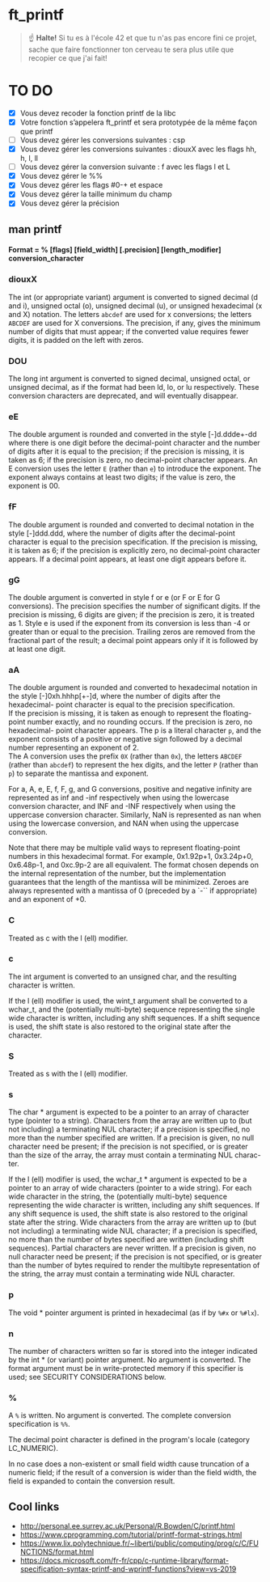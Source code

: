 # ft_printf

> :point_up: **Halte!** Si tu es à l'école 42 et que tu n'as pas encore fini ce projet, sache que faire fonctionner ton cerveau te sera plus utile que recopier ce que j'ai fait!

# TO DO

- [x] Vous devez recoder la fonction printf de la libc
- [x] Votre fonction s’appelera ft_printf et sera prototypée de la même façon que printf
- [ ] Vous devez gérer les conversions suivantes : csp
- [x] Vous devez gérer les conversions suivantes : diouxX avec les flags hh, h, l, ll
- [ ] Vous devez gérer la conversion suivante : f avec les flags l et L
- [x] Vous devez gérer le %%
- [x] Vous devez gérer les flags #0-+ et espace
- [x] Vous devez gérer la taille minimum du champ
- [x] Vous devez gérer la précision

## man printf

#### Format = % [flags] [field_width] [.precision] [length_modifier] conversion_character

### diouxX
The int (or appropriate variant) argument is converted to signed decimal (d and i), unsigned octal (o), unsigned decimal (u), or unsigned hexadecimal (x and X) notation.
The letters `abcdef` are used for x conversions; the letters `ABCDEF` are used for X conversions. The precision, if any, gives the minimum number of digits that must appear; if the converted value requires fewer digits, it is padded on the left with zeros.

### DOU
The long int argument is converted to signed decimal, unsigned octal, or unsigned decimal, as if the format had been ld, lo, or lu respectively. These conversion characters are deprecated, and will eventually disappear.

### eE
The double argument is rounded and converted in the style [-]d.ddde+-dd where there is one digit before the decimal-point character and the number of digits after it is equal to the precision; if the precision is missing, it is taken as 6; if the precision is zero, no decimal-point character appears.
An E conversion uses the letter `E` (rather than `e`) to introduce the exponent.
The exponent always contains at least two digits; if the value is zero, the exponent is 00.

### fF
The double argument is rounded and converted to decimal notation in the style [-]ddd.ddd, where the number of digits after the decimal-point character is equal to the precision specification.
If the precision is missing, it is taken as 6; if the precision is explicitly zero, no decimal-point character appears. If a decimal point appears, at least one digit appears before it.

### gG
The double argument is converted in style f or e (or F or E for G conversions).
The precision specifies the number of significant digits. If the precision is missing, 6 digits are given; if the precision is zero, it is treated as 1.  Style e is used if the exponent from its conversion is less than -4 or greater than or equal to the precision.  Trailing zeros are removed from the fractional part of the result; a decimal point appears only if it is followed by at least one digit.

### aA
The double argument is rounded and converted to hexadecimal notation in the style [-]0xh.hhhp[+-]d, where the number of digits after the hexadecimal- point character is equal to the precision specification.  
If the precision is missing, it is taken as enough to represent the floating-point number exactly, and no rounding occurs.  If the precision is zero, no hexadecimal- point character appears.  The p is a literal character `p`, and the exponent consists of a positive or negative sign followed by a decimal number representing an exponent of 2.  
The A conversion uses the prefix `0X` (rather than `0x`), the letters `ABCDEF` (rather than `abcdef`) to represent the hex digits, and the letter `P` (rather than `p`) to separate the mantissa and exponent.

For a, A, e, E, f, F, g, and G conversions, positive and negative infinity are represented as inf and -inf respectively when using the lowercase conversion character, and INF and -INF respectively when using the uppercase conversion character.  Similarly, NaN is represented as nan when using the lowercase conversion, and NAN when using the uppercase conversion.

Note that there may be multiple valid ways to represent floating-point numbers in this hexadecimal format.  For example, 0x1.92p+1, 0x3.24p+0, 0x6.48p-1, and 0xc.9p-2 are all equivalent.  The format chosen depends on the internal representation of the number, but the implementation guarantees that the length of the mantissa will be minimized.  Zeroes are always represented with a mantissa of 0 (preceded by a `-`` if appropriate) and an exponent of +0.

### C
Treated as c with the l (ell) modifier.

### c
The int argument is converted to an unsigned char, and the resulting character is written.

If the l (ell) modifier is used, the wint_t argument shall be converted to a wchar_t, and the (potentially multi-byte) sequence representing the single wide character is written, including any shift sequences.
If a shift sequence is used, the shift state is also restored to the original state after the character.

### S
Treated as s with the l (ell) modifier.

### s
The char * argument is expected to be a pointer to an array of character type (pointer to a string). Characters from the array are written up to (but not including) a terminating NUL character; if a precision is specified, no more than the number specified are written.  If a precision is given, no null character need be present; if the precision is not specified, or is greater than the size of the array, the array must contain a terminating NUL charac-
ter.

If the l (ell) modifier is used, the wchar_t * argument is expected to be a pointer to an array of wide characters (pointer to a wide string).  For each wide character in the string, the (potentially multi-byte) sequence representing the wide character is written, including any shift sequences.  If any shift sequence is used, the shift state is also restored to the original state after the string.  Wide characters from the array are written up to
(but not including) a terminating wide NUL character; if a precision is specified, no more than the number of bytes specified are written (including shift sequences).  Partial characters are never written.  If a precision is given, no null character need be present; if the precision is not specified, or is greater than the number of bytes required to render the multibyte representation of the string, the array must contain a terminating wide NUL
character.

### p
The void * pointer argument is printed in hexadecimal (as if by `%#x` or
`%#lx`).

### n
The number of characters written so far is stored into the integer indicated
by the int * (or variant) pointer argument.  No argument is converted.  The
format argument must be in write-protected memory if this specifier is used;
see SECURITY CONSIDERATIONS below.

### %
A `%` is written.  No argument is converted. The complete conversion specification is `%%`.

The decimal point character is defined in the program's locale (category LC_NUMERIC).

In no case does a non-existent or small field width cause truncation of a numeric field; if the result of a conversion is wider than the field width, the field is expanded to contain the conversion result.

## Cool links

- http://personal.ee.surrey.ac.uk/Personal/R.Bowden/C/printf.html
- https://www.cprogramming.com/tutorial/printf-format-strings.html
- https://www.lix.polytechnique.fr/~liberti/public/computing/prog/c/C/FUNCTIONS/format.html
- https://docs.microsoft.com/fr-fr/cpp/c-runtime-library/format-specification-syntax-printf-and-wprintf-functions?view=vs-2019
